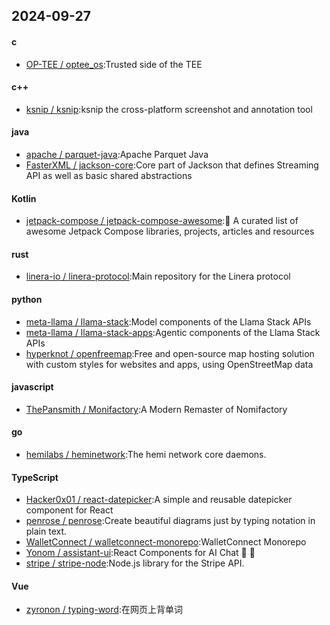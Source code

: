 ## 2024-09-27
#### c
* [OP-TEE / optee_os](https://github.com/OP-TEE/optee_os):Trusted side of the TEE
#### c++
* [ksnip / ksnip](https://github.com/ksnip/ksnip):ksnip the cross-platform screenshot and annotation tool
#### java
* [apache / parquet-java](https://github.com/apache/parquet-java):Apache Parquet Java
* [FasterXML / jackson-core](https://github.com/FasterXML/jackson-core):Core part of Jackson that defines Streaming API as well as basic shared abstractions
#### Kotlin
* [jetpack-compose / jetpack-compose-awesome](https://github.com/jetpack-compose/jetpack-compose-awesome):📝 A curated list of awesome Jetpack Compose libraries, projects, articles and resources
#### rust
* [linera-io / linera-protocol](https://github.com/linera-io/linera-protocol):Main repository for the Linera protocol
#### python
* [meta-llama / llama-stack](https://github.com/meta-llama/llama-stack):Model components of the Llama Stack APIs
* [meta-llama / llama-stack-apps](https://github.com/meta-llama/llama-stack-apps):Agentic components of the Llama Stack APIs
* [hyperknot / openfreemap](https://github.com/hyperknot/openfreemap):Free and open-source map hosting solution with custom styles for websites and apps, using OpenStreetMap data
#### javascript
* [ThePansmith / Monifactory](https://github.com/ThePansmith/Monifactory):A Modern Remaster of Nomifactory
#### go
* [hemilabs / heminetwork](https://github.com/hemilabs/heminetwork):The hemi network core daemons.
#### TypeScript
* [Hacker0x01 / react-datepicker](https://github.com/Hacker0x01/react-datepicker):A simple and reusable datepicker component for React
* [penrose / penrose](https://github.com/penrose/penrose):Create beautiful diagrams just by typing notation in plain text.
* [WalletConnect / walletconnect-monorepo](https://github.com/WalletConnect/walletconnect-monorepo):WalletConnect Monorepo
* [Yonom / assistant-ui](https://github.com/Yonom/assistant-ui):React Components for AI Chat 💬 🚀
* [stripe / stripe-node](https://github.com/stripe/stripe-node):Node.js library for the Stripe API.
#### Vue
* [zyronon / typing-word](https://github.com/zyronon/typing-word):在网页上背单词
